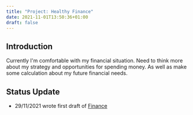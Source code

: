 ```yaml
---
title: "Project: Healthy Finance"
date: 2021-11-01T13:50:36+01:00
draft: false
---
```


## Introduction
Currently I'm comfortable with my financial situation. Need to think more about my strategy and opportunities for spending money. As well as make some calculation about my future financial needs.

## Status Update
- 29/11/2021 wrote first draft of [Finance](/post/finance/)